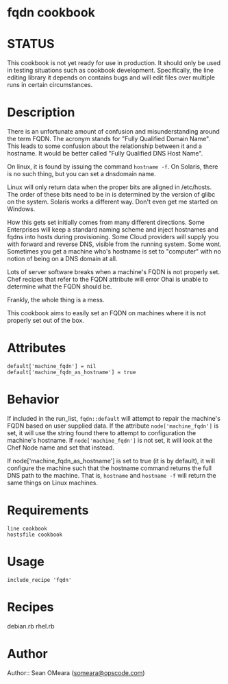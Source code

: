 # fqdn cookbook

# STATUS
This cookbook is not yet ready for use in production. It should only
be used in testing situations such as cookbook development.
Specifically, the line editing library it depends on contains bugs
and will edit files over multiple runs in certain circumstances.

# Description
There is an unfortunate amount of confusion and misunderstanding
around the term FQDN. The acronym stands for "Fully Qualified Domain
Name". This leads to some confusion about the relationship between it
and a hostname. It would be better called "Fully Qualified DNS Host Name".

On linux, it is found by issuing the command `hostname -f`. On
Solaris, there is no such thing, but you can set a dnsdomain name.

Linux will only return data when the proper bits are aligned in
/etc/hosts. The order of these bits need to be in is determined by the
version of glibc on the system. Solaris works a different way. Don't
even get me started on Windows.

How this gets set initially comes from many different directions. Some
Enterprises will keep a standard naming scheme and inject hostnames
and fqdns into hosts during provisioning. Some Cloud providers will
supply you with forward and reverse DNS, visible from the running
system. Some wont. Sometimes you get a machine who's hostname is set to
"computer" with no notion of being on a DNS domain at all.

Lots of server software breaks when a machine's FQDN is not properly
set. Chef recipes that refer to the FQDN attribute will error Ohai is
unable to determine what the FQDN should be.

Frankly, the whole thing is a mess.

This cookbook aims to easily set an FQDN on machines where it is not
properly set out of the box.

# Attributes
```
default['machine_fqdn'] = nil
default['machine_fqdn_as_hostname'] = true
```

# Behavior
If included in the run_list, `fqdn::default` will attempt to repair
the machine's FQDN based on user supplied data. If the attribute
`node['machine_fqdn']` is set, it will use the string found there to
attempt to configuration the machine's hostname. If
`node['machine_fqdn']` is not set, it will look at the Chef Node name
and set that instead.

If node['machine_fqdn_as_hostname'] is set to true (it is by default),
it will configure the machine such that the hostname command returns
the full DNS path to the machine. That is, `hostname` and `hostname
-f` will return the same things on Linux machines.

# Requirements
```
line cookbook
hostsfile cookbook
```

# Usage
`include_recipe 'fqdn'`

# Recipes
debian.rb
rhel.rb

# Author
Author:: Sean OMeara (<someara@opscode.com>)
